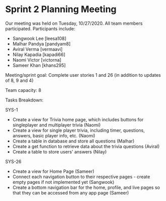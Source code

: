 # Sprint 2 Planning Meeting

Our meeting was held on Tuesday, 10/27/2020. All team members participated. Participants include:
* Sangwook Lee [leesa108]
* Malhar Pandya [pandyam8]
* Aviral Verma [vermaavi]
* Nilay Kapadia [kapadi66]
* Naomi Victor [victorna]
* Sameer Khan [khans295]

Meeting/sprint goal: Complete user stories 1 and 26 (in addition to updates of 8, 9 and 4)

Team capacity: 8

Tasks Breakdown:

SYS-1
* Create a view for Trivia home page, which includes buttons for singleplayer and multiplayer trivia (Naomi)
* Create a view for single player trivia, including timer, questions, answers, basic player info, etc. (Naomi)
* Create a table in database and store all questions (Malhar)
* Create a get function to retrieve data about the trivia questions (Aviral)
* Create a table to store users' answers (Nilay)

SYS-26
* Create a view for Home Page (Sameer)
* Connect each navigation button to their respective pages - create empty pages if not implemented yet (Sangwook)
* Create a bottom navigation bar for the home, profile, and live pages so that they can be accessed from any app page (Sameer) 

